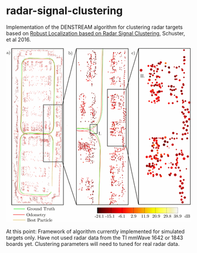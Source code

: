 # radar-signal-clustering
Implementation of the DENSTREAM algorithm for clustering radar targets based on [Robust Localization based on Radar Signal Clustering](https://ieeexplore.ieee.org/document/7535485), Schuster, et al 2016.

<img src="radar_signal_clustering.gif" width="756"/>


At this point: Framework of algorithm currently implemented for simulated targets only. Have not used radar data from the TI mmWave 1642 or 1843 boards yet. Clustering parameters will need to tuned for real radar data.
